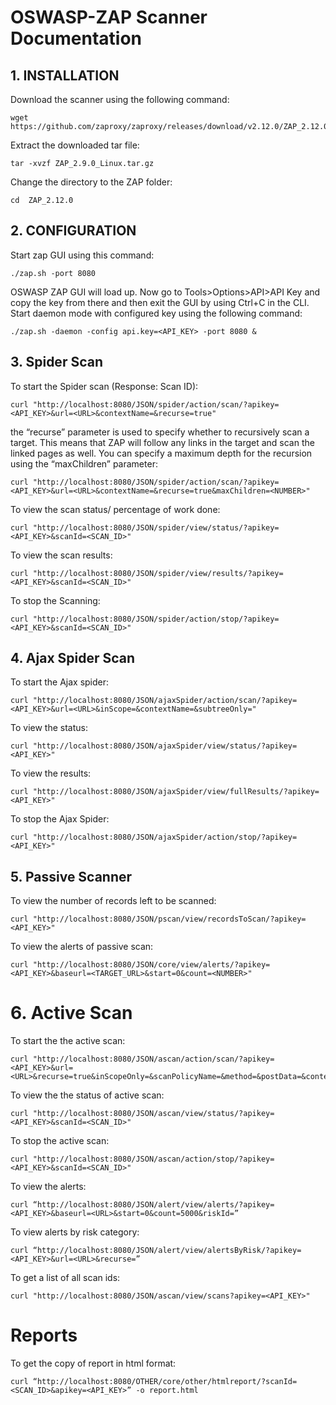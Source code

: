 # OSWASP-ZAP Scanner Documentation 

## 1. INSTALLATION
Download the scanner using the following command: 
```
wget https://github.com/zaproxy/zaproxy/releases/download/v2.12.0/ZAP_2.12.0_Linux.tar.gz 
```
Extract the downloaded tar file: 
```
tar -xvzf ZAP_2.9.0_Linux.tar.gz 
```
Change the directory to the ZAP folder: 
```
cd  ZAP_2.12.0
```
## 2. CONFIGURATION
Start zap GUI using this command: 
```
./zap.sh -port 8080
```
OSWASP ZAP GUI will load up. Now go to Tools>Options>API>API Key and copy the key from there and then exit the GUI by using Ctrl+C in the CLI. 
Start daemon mode with configured key using the following command: 
```
./zap.sh -daemon -config api.key=<API_KEY> -port 8080 &
```
## 3. Spider Scan
To start the Spider scan (Response: Scan ID): 
``` 
curl "http://localhost:8080/JSON/spider/action/scan/?apikey=<API_KEY>&url=<URL>&contextName=&recurse=true"
```
the “recurse” parameter is used to specify whether to recursively scan a target. This means that ZAP will follow any links in the target and scan the linked pages as well. You can specify a maximum depth for the recursion using the “maxChildren” parameter: 
```
curl "http://localhost:8080/JSON/spider/action/scan/?apikey=<API_KEY>&url=<URL>&contextName=&recurse=true&maxChildren=<NUMBER>"
```
To view the scan status/ percentage of work done: 
```
curl "http://localhost:8080/JSON/spider/view/status/?apikey=<API_KEY>&scanId=<SCAN_ID>"
```
To view the scan results: 
```
curl "http://localhost:8080/JSON/spider/view/results/?apikey=<API_KEY>&scanId=<SCAN_ID>"
```
To stop the Scanning:
```
curl "http://localhost:8080/JSON/spider/action/stop/?apikey=<API_KEY>&scanId=<SCAN_ID>"
```
## 4. Ajax Spider Scan
To start the Ajax spider:
```
curl "http://localhost:8080/JSON/ajaxSpider/action/scan/?apikey=<API_KEY>&url=<URL>&inScope=&contextName=&subtreeOnly="
```
To view the status:
```
curl "http://localhost:8080/JSON/ajaxSpider/view/status/?apikey=<API_KEY>" 
```
To view the results:
```
curl "http://localhost:8080/JSON/ajaxSpider/view/fullResults/?apikey=<API_KEY>" 
```
To stop the Ajax Spider:
```
curl "http://localhost:8080/JSON/ajaxSpider/action/stop/?apikey=<API_KEY>"
```
## 5. Passive Scanner
To view the number of records left to be scanned: 
```
curl "http://localhost:8080/JSON/pscan/view/recordsToScan/?apikey=<API_KEY>" 
```
To view the alerts of passive scan: 
```
curl "http://localhost:8080/JSON/core/view/alerts/?apikey=<API_KEY>&baseurl=<TARGET_URL>&start=0&count=<NUMBER>" 
```
# 6. Active Scan
To start the the active scan:
```
curl "http://localhost:8080/JSON/ascan/action/scan/?apikey=<API_KEY>&url=<URL>&recurse=true&inScopeOnly=&scanPolicyName=&method=&postData=&contextId=" 
```
To view the the status of active scan:
```
curl "http://localhost:8080/JSON/ascan/view/status/?apikey=<API_KEY>&scanId=<SCAN_ID>" 
```
To stop the active scan:
```
curl "http://localhost:8080/JSON/ascan/action/stop/?apikey=<API_KEY>&scanId=<SCAN_ID>" 
```
To view the alerts:
```
curl “http://localhost:8080/JSON/alert/view/alerts/?apikey=<API_KEY>&baseurl=<URL>&start=0&count=5000&riskId=” 
```
To view alerts by risk category:
```
curl “http://localhost:8080/JSON/alert/view/alertsByRisk/?apikey=<API_KEY>&url=<URL>&recurse=”
```
To get a list of all scan ids:
```
curl "http://localhost:8080/JSON/ascan/view/scans?apikey=<API_KEY>" 
```
# Reports
To get the copy of report in html format:
```
curl “http://localhost:8080/OTHER/core/other/htmlreport/?scanId=<SCAN_ID>&apikey=<API_KEY>” -o report.html   
```





























